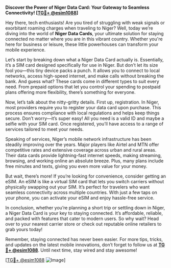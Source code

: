 **Discover the Power of Niger Data Card: Your Gateway to Seamless Connectivity! [[TG💪+ @esim1088](https://t.me/s/esim1088)]**

Hey there, tech enthusiasts! Are you tired of struggling with weak signals or exorbitant roaming charges when traveling to Niger? Well, today we’re diving into the world of **Niger Data Cards**, your ultimate solution for staying connected no matter where you are in this vibrant country. Whether you're here for business or leisure, these little powerhouses can transform your mobile experience.

Let’s start by breaking down what a Niger Data Card actually is. Essentially, it’s a SIM card designed specifically for use in Niger. But don’t let its size fool you—this tiny device packs a punch. It allows you to connect to local networks, access high-speed internet, and make calls without breaking the bank. And guess what? These cards come in different types to suit every need. From prepaid options that let you control your spending to postpaid plans offering more flexibility, there’s something for everyone.

Now, let’s talk about the nitty-gritty details. First up, registration. In Niger, most providers require you to register your data card upon purchase. This process ensures compliance with local regulations and helps keep things secure. Don’t worry—it’s super easy! All you need is a valid ID and maybe a selfie with your SIM card. Once registered, you’ll have access to a range of services tailored to meet your needs.

Speaking of services, Niger’s mobile network infrastructure has been steadily improving over the years. Major players like Airtel and MTN offer competitive rates and extensive coverage across urban and rural areas. Their data cards provide lightning-fast internet speeds, making streaming, browsing, and working online an absolute breeze. Plus, many plans include free minutes and texts, giving you even more value for your money.

But wait, there’s more! If you’re looking for convenience, consider getting an eSIM. An eSIM is like a virtual SIM card that lets you switch carriers without physically swapping out your SIM. It’s perfect for travelers who want seamless connectivity across multiple countries. With just a few taps on your phone, you can activate your eSIM and enjoy hassle-free service.

In conclusion, whether you’re planning a short trip or settling down in Niger, a Niger Data Card is your key to staying connected. It’s affordable, reliable, and packed with features that cater to modern users. So why wait? Head over to your nearest carrier store or check out reputable online retailers to grab yours today!

Remember, staying connected has never been easier. For more tips, tricks, and updates on the latest mobile innovations, don’t forget to follow us at **[TG💪+ @esim1088](https://t.me/s/esim1088)**. Until next time, stay wired and stay awesome!

[[TG💪+ @esim1088](https://t.me/s/esim1088) ![Image](https://i.postimg.cc/Y0z9fWf4/image.png)]